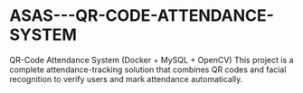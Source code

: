 # ASAS---QR-CODE-ATTENDANCE-SYSTEM
QR-Code Attendance System (Docker + MySQL + OpenCV)  This project is a complete attendance-tracking solution that combines QR codes and facial recognition to verify users and mark attendance automatically.

